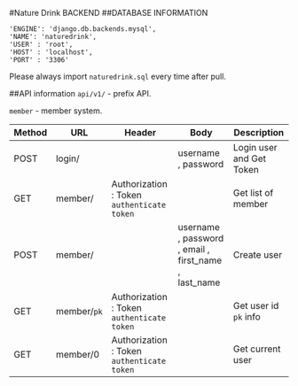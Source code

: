 #Nature Drink BACKEND
##DATABASE INFORMATION   

  ```
  'ENGINE': 'django.db.backends.mysql',
  'NAME': 'naturedrink',
  'USER' : 'root',
  'HOST' : 'localhost',
  'PORT' : '3306'
  ```

  Please always import `naturedrink.sql` every time after pull.

##API information
  `api/v1/` - prefix API.

  `member` - member system.   

  Method | URL | Header | Body | Description
  --- | --- | --- | --- | ---
  POST | login/ |  | username , password | Login user and Get Token
  GET | member/ | Authorization : Token `authenticate token` |  | Get list of member
  POST | member/ |  | username , password , email , first_name , last_name | Create user
  GET | member/`pk` | Authorization : Token `authenticate token` |  | Get user id `pk` info
  GET | member/0 | Authorization : Token `authenticate token` |  | Get current user
